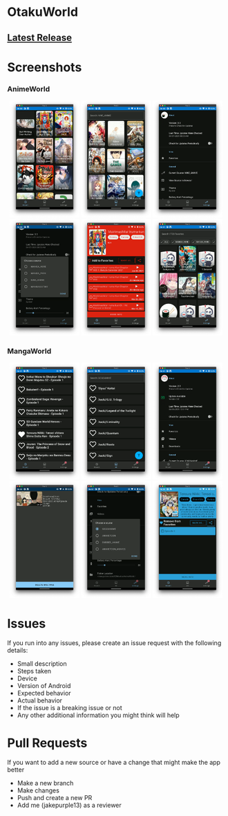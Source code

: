 # OtakuWorld

## [Latest Release](https://github.com/jakepurple13/MangaWorld/releases/latest)

# Screenshots

### AnimeWorld
<p align="center">
  <img src="/ss/s1.png" width="32%"/>
  <img src="/ss/s2.png" width="32%"/>
  <img src="/ss/s3.png" width="32%"/>
  <img src="/ss/s4.png" width="32%"/>
  <img src="/ss/s5.png" width="32%"/>
  <img src="/ss/s6.png" width="32%"/>
</p>

### MangaWorld
<p align="center">
  <img src="/ss/s7.png" width="32%"/>
  <img src="/ss/s8.png" width="32%"/>
  <img src="/ss/s9.png" width="32%"/>
  <img src="/ss/s10.png" width="32%"/>
  <img src="/ss/s11.png" width="32%"/>
  <img src="/ss/s12.png" width="32%"/>
</p>

# Issues

If you run into any issues, please create an issue request with the following details:

- Small description
- Steps taken
- Device
- Version of Android
- Expected behavior
- Actual behavior
- If the issue is a breaking issue or not
- Any other additional information you might think will help

# Pull Requests

If you want to add a new source or have a change that might make the app better

- Make a new branch
- Make changes
- Push and create a new PR
- Add me (jakepurple13) as a reviewer